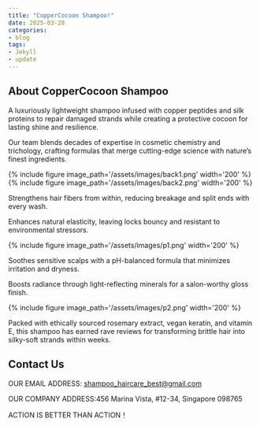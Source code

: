 ```yaml
---
title: "CopperCocoon Shampoo!"
date: 2025-03-28
categories:
- blog
tags:
- Jekyll
- update
---
```


## About CopperCocoon Shampoo

A luxuriously lightweight shampoo infused with copper peptides and silk proteins to repair damaged strands while creating a protective cocoon for lasting shine and resilience.

Our team blends decades of expertise in cosmetic chemistry and trichology, crafting formulas that merge cutting-edge science with nature’s finest ingredients.

{% include figure image_path='/assets/images/back1.png' width='200' %}
{% include figure image_path='/assets/images/back2.png' width='200' %}

Strengthens hair fibers from within, reducing breakage and split ends with every wash.

Enhances natural elasticity, leaving locks bouncy and resistant to environmental stressors.

{% include figure image_path='/assets/images/p1.png' width='200' %}

Soothes sensitive scalps with a pH-balanced formula that minimizes irritation and dryness.

Boosts radiance through light-reflecting minerals for a salon-worthy gloss finish.

{% include figure image_path='/assets/images/p2.png' width='200' %}

Packed with ethically sourced rosemary extract, vegan keratin, and vitamin E, this shampoo has earned rave reviews for transforming brittle hair into silky-soft strands within weeks.

## Contact Us

OUR EMAIL ADDRESS: shampoo_haircare_best@gmail.com

OUR COMPANY ADDRESS:456 Marina Vista, #12-34, Singapore 098765

ACTION IS BETTER THAN ACTION！
